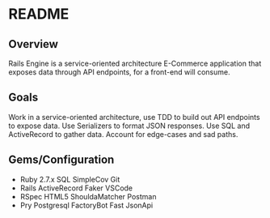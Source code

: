 # README
## Overview
Rails Engine is a service-oriented architecture E-Commerce application that exposes data through API endpoints, for a front-end will consume.

## Goals
Work in a service-oriented architecture, use TDD to build out API endpoints to expose data.
Use Serializers to format JSON responses.
Use SQL and ActiveRecord to gather data.
Account for edge-cases and sad paths.

## Gems/Configuration
- Ruby 2.7.x	SQL	SimpleCov	Git
- Rails	ActiveRecord	Faker	VSCode
- RSpec	HTML5	ShouldaMatcher	Postman
- Pry	Postgresql	FactoryBot	Fast JsonApi

